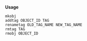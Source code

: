 **Usage**

	mkobj
	addtag OBJECT_ID TAG
	renametag OLD_TAG_NAME NEW_TAG_NAME
	rmtag TAG
	rmobj OBJECT_ID

